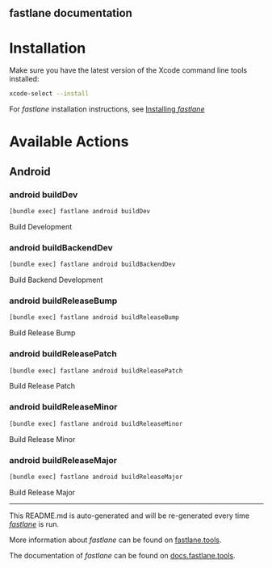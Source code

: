 fastlane documentation
----

# Installation

Make sure you have the latest version of the Xcode command line tools installed:

```sh
xcode-select --install
```

For _fastlane_ installation instructions, see [Installing _fastlane_](https://docs.fastlane.tools/#installing-fastlane)

# Available Actions

## Android

### android buildDev

```sh
[bundle exec] fastlane android buildDev
```

Build Development

### android buildBackendDev

```sh
[bundle exec] fastlane android buildBackendDev
```

Build Backend Development

### android buildReleaseBump

```sh
[bundle exec] fastlane android buildReleaseBump
```

Build Release Bump

### android buildReleasePatch

```sh
[bundle exec] fastlane android buildReleasePatch
```

Build Release Patch

### android buildReleaseMinor

```sh
[bundle exec] fastlane android buildReleaseMinor
```

Build Release Minor

### android buildReleaseMajor

```sh
[bundle exec] fastlane android buildReleaseMajor
```

Build Release Major

----

This README.md is auto-generated and will be re-generated every time [_fastlane_](https://fastlane.tools) is run.

More information about _fastlane_ can be found on [fastlane.tools](https://fastlane.tools).

The documentation of _fastlane_ can be found on [docs.fastlane.tools](https://docs.fastlane.tools).
